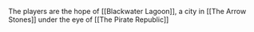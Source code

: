 The players are the hope of [[Blackwater Lagoon]], a city in [[The Arrow Stones]] under the eye of [[The Pirate Republic]]